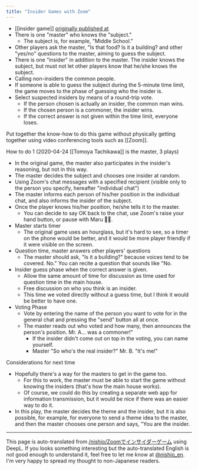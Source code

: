 ```yaml
---
title: "Insider Games with Zoom"
---
```


- [[insider game]] [originally published at](https://oinkgms.com/jp/insider)
- There is one "master" who knows the "subject."
    - The subject is, for example, "Middle School."
- Other players ask the master, "Is that food? Is it a building? and other "yes/no" questions to the master, aiming to guess the subject.
- There is one "insider" in addition to the master. The insider knows the subject, but must not let other players know that he/she knows the subject.
- Calling non-insiders the common people.
- If someone is able to guess the subject during the 5-minute time limit, the game moves to the phase of guessing who the insider is.
- Select suspected insiders by means of a round-trip vote.
    - If the person chosen is actually an insider, the common man wins.
    - If the chosen person is a commoner, the insider wins.
    - If the correct answer is not given within the time limit, everyone loses.

Put together the know-how to do this game without physically getting together using video conferencing tools such as [[Zoom]].

How to do 1 (2020-04-24 [[Tomoya Tachikawa]] is the master, 3 plays)
- In the original game, the master also participates in the insider's reasoning, but not in this way.
- The master decides the subject and chooses one insider at random.
- Using Zoom's chat messages with a specified recipient (visible only to the person you specify, hereafter "individual chat")
- The master informs each person of his/her position in the individual chat, and also informs the insider of the subject.
- Once the player knows his/her position, he/she tells it to the master.
    - You can decide to say OK back to the chat, use Zoom's raise your hand button, or pause with Maru 🙆‍♂️.
- Master starts timer
    - The original game uses an hourglass, but it's hard to see, so a timer on the phone would be better, and it would be more player friendly if it were visible on the screen.
- Question time, master answers other players' questions
    - The master should ask, "Is it a building?" because voices tend to be covered. No." You can recite a question that sounds like "No.
- Insider guess phase when the correct answer is given.
    - Allow the same amount of time for discussion as time used for question time in the main house.
    - Free discussion on who you think is an insider.
    - This time we voted directly without a guess time, but I think it would be better to have one.
- Voting Phase
    - Vote by entering the name of the person you want to vote for in the general chat and pressing the "send" button all at once.
    - The master reads out who voted and how many, then announces the person's position. Mr. A... was a commoner!"
        - If the insider didn't come out on top in the voting, you can name yourself.
        - Master "So who's the real insider?" Mr. B. "It's me!"

Considerations for next time
- Hopefully there's a way for the masters to get in the game too.
    - For this to work, the master must be able to start the game without knowing the insiders (that's how the main house works).
    - Of course, we could do this by creating a separate web app for information transmission, but it would be nice if there was an easier way to do it.
- In this play, the master decides the theme and the insider, but it is also possible, for example, for everyone to send a theme idea to the master, and then the master chooses one person and says, "You are the insider.

---
This page is auto-translated from [/nishio/Zoomでインサイダーゲーム](https://scrapbox.io/nishio/Zoomでインサイダーゲーム) using DeepL. If you looks something interesting but the auto-translated English is not good enough to understand it, feel free to let me know at [@nishio_en](https://twitter.com/nishio_en). I'm very happy to spread my thought to non-Japanese readers.